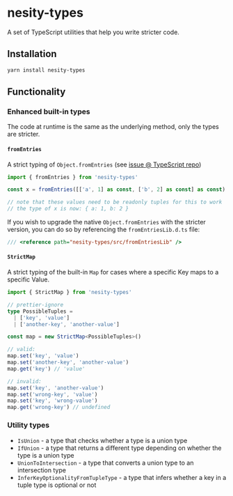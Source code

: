 # nesity-types

A set of TypeScript utilities that help you write stricter code.

## Installation

```bash
yarn install nesity-types
```

## Functionality

### Enhanced built-in types

The code at runtime is the same as the underlying method, only the types are stricter.

#### `fromEntries`

A strict typing of `Object.fromEntries` (see [issue @ TypeScript repo](https://github.com/microsoft/TypeScript/issues/50379))

```ts
import { fromEntries } from 'nesity-types'

const x = fromEntries([['a', 1] as const, ['b', 2] as const] as const)

// note that these values need to be readonly tuples for this to work
// the type of x is now: { a: 1, b: 2 }
```

If you wish to upgrade the native `Object.fromEntries` with the stricter version, you can do so by referencing the `fromEntriesLib.d.ts` file:

```ts
/// <reference path="nesity-types/src/fromEntriesLib" />
```

#### `StrictMap`

A strict typing of the built-in `Map` for cases where a specific Key maps to a specific Value.

```ts
import { StrictMap } from 'nesity-types'

// prettier-ignore
type PossibleTuples =
  | ['key', 'value']
  | ['another-key', 'another-value']

const map = new StrictMap<PossibleTuples>()

// valid:
map.set('key', 'value')
map.set('another-key', 'another-value')
map.get('key') // 'value'

// invalid:
map.set('key', 'another-value')
map.set('wrong-key', 'value')
map.set('key', 'wrong-value')
map.get('wrong-key') // undefined
```

### Utility types

- `IsUnion` - a type that checks whether a type is a union type
- `IfUnion` - a type that returns a different type depending on whether the type is a union type
- `UnionToIntersection` - a type that converts a union type to an intersection type
- `InferKeyOptionalityFromTupleType` - a type that infers whether a key in a tuple type is optional or not
